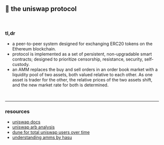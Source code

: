 ## 🍣 the uniswap protocol

<br>

### tl,dr

* a peer-to-peer system designed for exchanging ERC20 tokens on the Ethereum blockchain.
* protocol is implemented as a set of persistent, non-upgradable smart contracts; designed to prioritize censorship, resistance, security, self-custody.
* an AMM replaces the buy and sell orders in an order book market with a liquidity pool of two assets, both valued relative to each other. As one asset is trader for the other, the relative prices of the two assets shift, and the new market rate for both is determined.

<br>

---

### resources

* [uniswap docs](https://docs.uniswap.org/protocol)
* [uniswap arb analysis](https://github.com/ccyanxyz/uniswap-arbitrage-analysis)
* [dune for total uniswap users over time](https://dune.com/queries/2740)
* [understanding amms by hasu](https://www.paradigm.xyz/2021/04/understanding-automated-market-makers-part-1-price-impact)

